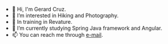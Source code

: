 - 👋 Hi, I'm Gerard Cruz.
- 👀 I’m interested in Hiking and Photography.
- 💼 In training in Revature.
- 🌱 I’m currently studying Spring Java framework and Angular.
- 📫 You can reach me through [e-mail](mailto:gerard984@revature.net).

<!---
cruzgsworks/cruzgsworks is a ✨ special ✨ repository because its `README.md` (this file) appears on your GitHub profile.
You can click the Preview link to take a look at your changes.
--->
